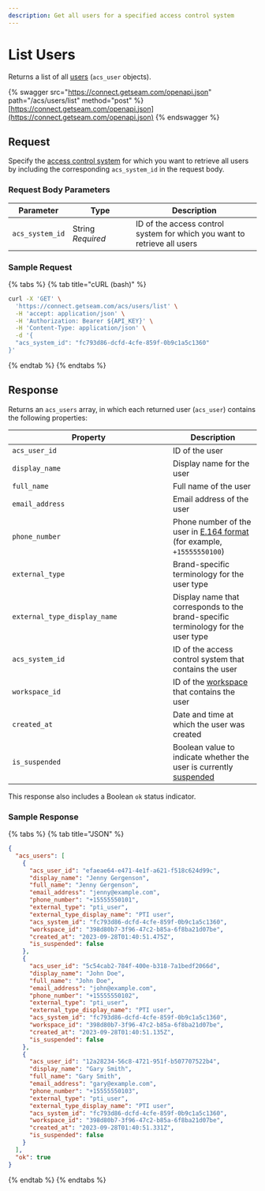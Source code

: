 ```yaml
---
description: Get all users for a specified access control system
---
```


# List Users

Returns a list of all [users](../../../products/access-systems/#what-is-a-user) (`acs_user` objects).

{% swagger src="https://connect.getseam.com/openapi.json" path="/acs/users/list" method="post" %}
[https://connect.getseam.com/openapi.json](https://connect.getseam.com/openapi.json)
{% endswagger %}

## Request

Specify the [access control system](../../../products/access-systems/) for which you want to retrieve all users by including the corresponding `acs_system_id` in the request body.

### Request Body Parameters

<table><thead><tr><th>Parameter</th><th width="112.33333333333331">Type</th><th>Description</th></tr></thead><tbody><tr><td><code>acs_system_id</code></td><td>String<br><em>Required</em></td><td>ID of the access control system for which you want to retrieve all users</td></tr></tbody></table>

### Sample Request

{% tabs %}
{% tab title="cURL (bash)" %}
```bash
curl -X 'GET' \
  'https://connect.getseam.com/acs/users/list' \
  -H 'accept: application/json' \
  -H 'Authorization: Bearer ${API_KEY}' \
  -H 'Content-Type: application/json' \
  -d '{
  "acs_system_id": "fc793d86-dcfd-4cfe-859f-0b9c1a5c1360"
}'
```
{% endtab %}
{% endtabs %}

## Response

Returns an `acs_users` array, in which each returned user (`acs_user`) contains the following properties:

<table><thead><tr><th width="310">Property</th><th>Description</th></tr></thead><tbody><tr><td><code>acs_user_id</code></td><td>ID of the user</td></tr><tr><td><code>display_name</code></td><td>Display name for the user</td></tr><tr><td><code>full_name</code></td><td>Full name of the user</td></tr><tr><td><code>email_address</code></td><td>Email address of the user</td></tr><tr><td><code>phone_number</code></td><td>Phone number of the user in <a href="https://www.itu.int/rec/T-REC-E.164/en">E.164 format</a> (for example, <code>+15555550100</code>)</td></tr><tr><td><code>external_type</code></td><td>Brand-specific terminology for the user type</td></tr><tr><td><code>external_type_display_name</code></td><td>Display name that corresponds to the brand-specific terminology for the user type</td></tr><tr><td><code>acs_system_id</code></td><td>ID of the access control system that contains the user</td></tr><tr><td><code>workspace_id</code></td><td>ID of the <a href="../../../core-concepts/workspaces/">workspace</a> that contains the user</td></tr><tr><td><code>created_at</code></td><td>Date and time at which the user was created</td></tr><tr><td><code>is_suspended</code></td><td>Boolean value to indicate whether the user is currently <a href="../../../products/access-systems/suspending-and-unsuspending-users.md">suspended</a></td></tr></tbody></table>

This response also includes a Boolean `ok` status indicator.

### Sample Response

{% tabs %}
{% tab title="JSON" %}
```json
{
  "acs_users": [
    {
      "acs_user_id": "efaeae64-e471-4e1f-a621-f518c624d99c",
      "display_name": "Jenny Gergenson",
      "full_name": "Jenny Gergenson",
      "email_address": "jenny@example.com",
      "phone_number": "+15555550101",
      "external_type": "pti_user",
      "external_type_display_name": "PTI user",
      "acs_system_id": "fc793d86-dcfd-4cfe-859f-0b9c1a5c1360",
      "workspace_id": "398d80b7-3f96-47c2-b85a-6f8ba21d07be",
      "created_at": "2023-09-28T01:40:51.475Z",
      "is_suspended": false
    },
    {
      "acs_user_id": "5c54cab2-784f-400e-b318-7a1bedf2066d",
      "display_name": "John Doe",
      "full_name": "John Doe",
      "email_address": "john@example.com",
      "phone_number": "+15555550102",
      "external_type": "pti_user",
      "external_type_display_name": "PTI user",
      "acs_system_id": "fc793d86-dcfd-4cfe-859f-0b9c1a5c1360",
      "workspace_id": "398d80b7-3f96-47c2-b85a-6f8ba21d07be",
      "created_at": "2023-09-28T01:40:51.135Z",
      "is_suspended": false
    },
    {
      "acs_user_id": "12a28234-56c8-4721-951f-b507707522b4",
      "display_name": "Gary Smith",
      "full_name": "Gary Smith",
      "email_address": "gary@example.com",
      "phone_number": "+15555550103",
      "external_type": "pti_user",
      "external_type_display_name": "PTI user",
      "acs_system_id": "fc793d86-dcfd-4cfe-859f-0b9c1a5c1360",
      "workspace_id": "398d80b7-3f96-47c2-b85a-6f8ba21d07be",
      "created_at": "2023-09-28T01:40:51.331Z",
      "is_suspended": false
    }
  ],
  "ok": true
}
```
{% endtab %}
{% endtabs %}
